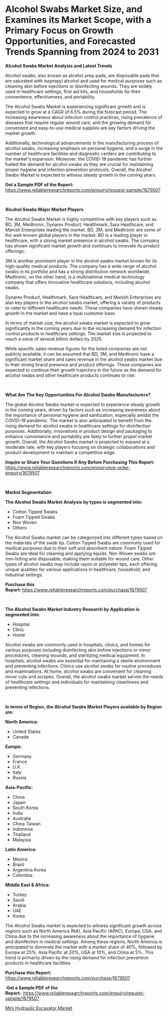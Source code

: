 <p><h1>Alcohol Swabs Market Size, and Examines its Market Scope, with a Primary Focus on Growth Opportunities, and Forecasted Trends Spanning from 2024 to 2031</h1></p><p><strong>Alcohol Swabs Market Analysis and Latest Trends</strong></p>
<p><p>Alcohol swabs, also known as alcohol prep pads, are disposable pads that are saturated with isopropyl alcohol and used for medical purposes such as cleaning skin before injections or disinfecting wounds. They are widely used in healthcare settings, first aid kits, and households for their convenience, effectiveness, and portability.</p><p>The Alcohol Swabs Market is experiencing significant growth and is expected to grow at a CAGR of 6.5% during the forecast period. The increasing awareness about infection control practices, rising prevalence of diseases that require regular wound care, and the growing demand for convenient and easy-to-use medical supplies are key factors driving the market growth.</p><p>Additionally, technological advancements in the manufacturing process of alcohol swabs, increasing emphasis on personal hygiene, and a surge in the number of healthcare facilities and diagnostic centers are contributing to the market's expansion. Moreover, the COVID-19 pandemic has further fueled the demand for alcohol swabs as they are crucial for maintaining proper hygiene and infection prevention protocols. Overall, the Alcohol Swabs Market is expected to witness steady growth in the coming years.</p></p>
<p><strong>Get a Sample PDF of the Report:&nbsp;</strong> <a href="https://www.reliableresearchreports.com/enquiry/request-sample/1679507">https://www.reliableresearchreports.com/enquiry/request-sample/1679507</a></p>
<p>&nbsp;</p>
<p><strong>Alcohol Swabs Major Market Players</strong></p>
<p><p>The Alcohol Swabs Market is highly competitive with key players such as BD, 3M, Medtronic, Dynarex Product, Healthmark, Sara Healthcare, and Manish Enterprises leading the market. BD, 3M, and Medtronic are some of the well-known global players in the market. BD is a leading player in healthcare, with a strong market presence in alcohol swabs. The company has shown significant market growth and continues to innovate its product offerings.</p><p>3M is another prominent player in the alcohol swabs market known for its high-quality medical products. The company has a wide range of alcohol swabs in its portfolio and has a strong distribution network worldwide. Medtronic, on the other hand, is a multinational medical technology company that offers innovative healthcare solutions, including alcohol swabs.</p><p>Dynarex Product, Healthmark, Sara Healthcare, and Manish Enterprises are also key players in the alcohol swabs market, offering a variety of products to cater to different healthcare needs. These companies have shown steady growth in the market and have a loyal customer base.</p><p>In terms of market size, the alcohol swabs market is expected to grow significantly in the coming years due to the increasing demand for infection control products in healthcare settings. The market size is projected to reach a value of several billion dollars by 2025.</p><p>While specific sales revenue figures for the listed companies are not publicly available, it can be assumed that BD, 3M, and Medtronic have a significant market share and sales revenue in the alcohol swabs market due to their strong brand presence and product offerings. These companies are expected to continue their growth trajectory in the future as the demand for alcohol swabs and other healthcare products continues to rise.</p></p>
<p>&nbsp;</p>
<p><strong>What Are The Key Opportunities For Alcohol Swabs Manufacturers?</strong></p>
<p><p>The global Alcohol Swabs market is expected to experience steady growth in the coming years, driven by factors such as increasing awareness about the importance of personal hygiene and sanitization, especially amidst the COVID-19 pandemic. The market is also anticipated to benefit from the rising demand for alcohol swabs in healthcare settings for disinfection purposes. Additionally, innovations in product design and packaging to enhance convenience and portability are likely to further propel market growth. Overall, the Alcohol Swabs market is projected to expand at a moderate rate, with key players focusing on strategic collaborations and product development to maintain a competitive edge.</p></p>
<p><strong>Inquire or Share Your Questions If Any Before Purchasing This Report:</strong> <a href="https://www.reliableresearchreports.com/enquiry/pre-order-enquiry/1679507">https://www.reliableresearchreports.com/enquiry/pre-order-enquiry/1679507</a></p>
<p>&nbsp;</p>
<p><strong>Market Segmentation</strong></p>
<p><strong>The Alcohol Swabs Market Analysis by types is segmented into:</strong></p>
<p><ul><li>Cotton Tipped Swabs</li><li>Foam Tipped Swabs</li><li>Non Woven</li><li>Others</li></ul></p>
<p><p>The Alcohol Swabs market can be categorized into different types based on the materials of the swab tip. Cotton Tipped Swabs are commonly used for medical purposes due to their soft and absorbent nature. Foam Tipped Swabs are ideal for cleaning and applying liquids. Non Woven swabs are non-linting and disposable, making them suitable for wound care. Other types of alcohol swabs may include rayon or polyester tips, each offering unique qualities for various applications in healthcare, household, and industrial settings.</p></p>
<p><strong>Purchase this Report:&nbsp;</strong><a href="https://www.reliableresearchreports.com/purchase/1679507">https://www.reliableresearchreports.com/purchase/1679507</a></p>
<p>&nbsp;</p>
<p><strong>The Alcohol Swabs Market Industry Research by Application is segmented into:</strong></p>
<p><ul><li>Hospital</li><li>Clinic</li><li>Home</li></ul></p>
<p><p>Alcohol swabs are commonly used in hospitals, clinics, and homes for various purposes including disinfecting skin before injections or minor procedures, cleaning wounds, and sterilizing medical equipment. In hospitals, alcohol swabs are essential for maintaining a sterile environment and preventing infections. Clinics use alcohol swabs for routine procedures and examinations. At home, alcohol swabs are convenient for cleaning minor cuts and scrapes. Overall, the alcohol swabs market serves the needs of healthcare settings and individuals for maintaining cleanliness and preventing infections.</p></p>
<p>&nbsp;</p>
<p><strong>In terms of Region, the Alcohol Swabs Market Players available by Region are:</strong></p>
<p>
    <p> <strong> North America: </strong>
        <ul>
            <li>United States</li>
            <li>Canada</li>
        </ul>
        </p> 
    <p> <strong> Europe: </strong>
        <ul>
            <li>Germany</li>
            <li>France</li>
            <li>U.K.</li>
            <li>Italy</li>
            <li>Russia</li>
        </ul>
        </p> 
    <p> <strong> Asia-Pacific: </strong>
        <ul>
            <li>China</li>
            <li>Japan</li>
            <li>South Korea</li>
            <li>India</li>
            <li>Australia</li>
            <li>China Taiwan</li>
            <li>Indonesia</li>
            <li>Thailand</li>
            <li>Malaysia</li>
        </ul>
        </p> 
    <p> <strong> Latin America: </strong>
        <ul>
            <li>Mexico</li>
            <li>Brazil</li>
            <li>Argentina Korea</li>
            <li>Colombia</li>
        </ul>
        </p> 
    <p> <strong> Middle East & Africa: </strong>
        <ul>
            <li>Turkey</li>
            <li>Saudi</li>
            <li>Arabia</li>
            <li>UAE</li>
            <li>Korea</li>
        </ul>
    </p>
    </p>
<p><p>The Alcohol Swabs market is expected to witness significant growth across regions such as North America (NA), Asia Pacific (APAC), Europe, USA, and China due to the increasing awareness about the importance of hygiene and disinfection in medical settings. Among these regions, North America is anticipated to dominate the market with a market share of 40%, followed by Europe at 25%, Asia Pacific at 20%, USA at 10%, and China at 5%. This trend is primarily driven by the rising demand for infection prevention products in healthcare facilities.</p></p>
<p><strong>Purchase this Report: </strong><a href="https://www.reliableresearchreports.com/purchase/1679507">https://www.reliableresearchreports.com/purchase/1679507</a></p>
<p>&nbsp;<strong>Get a Sample PDF of the Report:&nbsp;&nbsp;</strong><a href="https://www.reliableresearchreports.com/enquiry/request-sample/1679507">https://www.reliableresearchreports.com/enquiry/request-sample/1679507</a></p>
<p><strong></strong></p>
<p><p><a href="https://frill-swim-3cd.notion.site/Mini-Hydraulic-Excavator-Market-Offers-Provide-Insightful-Data-for-the-Time-Period-from-2024-to-2031-8d254eb5cd8c458f9872102c3edbb963">Mini Hydraulic Excavator Market</a></p></p>